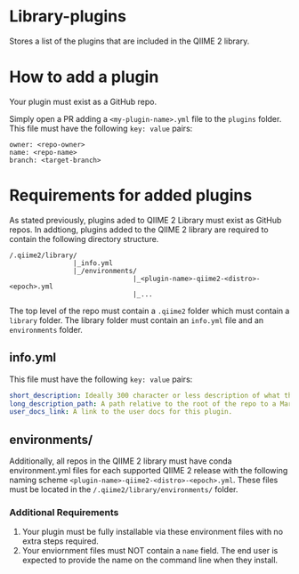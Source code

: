 # Library-plugins
Stores a list of the plugins that are included in the QIIME 2 library.

# How to add a plugin
Your plugin must exist as a GitHub repo.

Simply open a PR adding a `<my-plugin-name>.yml` file to the `plugins` folder. This file must have the following `key: value` pairs:

```
owner: <repo-owner>
name: <repo-name>
branch: <target-branch>
```

# Requirements for added plugins

As stated previously, plugins aded to QIIME 2 Library must exist as GitHub repos. In addtiong, plugins added to the QIIME 2 library are required to contain the following directory structure.

```
/.qiime2/library/
                |_info.yml
                |_/environments/
                               |_<plugin-name>-qiime2-<distro>-<epoch>.yml
                               |_...
```

The top level of the repo must contain a `.qiime2` folder which must contain a `library` folder. The library folder must contain an `info.yml` file and an `environments` folder.

## info.yml

This file must have the following `key: value` pairs:

```yaml
short_description: Ideally 300 character or less description of what the plugin is and does.
long_description_path: A path relative to the root of the repo to a MarkDown formatted file describing the plugin in more depth. This can simply be the repo's README if you want, or you can write your own new MarkDown file specifically for library and put it in the `.qiime2/library` folder or anywhere else in the repo.
user_docs_link: A link to the user docs for this plugin.
```

## environments/

Additionally, all repos in the QIIME 2 library must have conda environment.yml files for each supported QIIME 2 release with the following naming scheme `<plugin-name>-qiime2-<distro>-<epoch>.yml`. These files must be located in the `/.qiime2/library/environments/` folder.

### Additional Requirements

1. Your plugin must be fully installable via these environment files with no extra steps required.
2. Your enviornment files must NOT contain a `name` field. The end user is expected to provide the name on the command line when they install.
